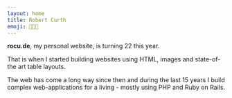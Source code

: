 ```yaml
---
layout: home
title: Robert Curth
emoji: 👨🏻‍💻
---
```


__rocu.de__, my personal website, is turning 22 this year.

That is when I started building websites using HTML, images and state-of-the art table layouts.

The web has come a long way since then and during the last 15 years I build complex web-applications for a living - mostly using PHP and Ruby on Rails.
